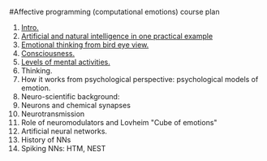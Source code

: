 
#Affective programming (computational emotions) course plan

1. [Intro.](intro.md)
1. [Artificial and natural intelligence in one practical example](one_example.md)
1. [Emotional thinking from bird eye view.](emotional_thinking.md)
  2. [Consciousness.](consciousness.md)
  2. [Levels of mental activities.](levels_of_mental_activities.md)
  2. Thinking.
1. How it works from psychological perspective: psychological models of emotion.
1. Neuro-scientific background:
  2. Neurons and chemical synapses
  2. Neurotransmission 
  2. Role of neuromodulators and Lovheim "Cube of emotions"
1. Artificial neural networks.
  2. History of NNs
  2. Spiking NNs: HTM, NEST
